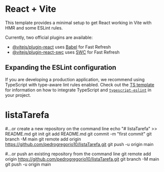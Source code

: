 # React + Vite

This template provides a minimal setup to get React working in Vite with HMR and some ESLint rules.

Currently, two official plugins are available:

- [@vitejs/plugin-react](https://github.com/vitejs/vite-plugin-react/blob/main/packages/plugin-react) uses [Babel](https://babeljs.io/) for Fast Refresh
- [@vitejs/plugin-react-swc](https://github.com/vitejs/vite-plugin-react/blob/main/packages/plugin-react-swc) uses [SWC](https://swc.rs/) for Fast Refresh

## Expanding the ESLint configuration

If you are developing a production application, we recommend using TypeScript with type-aware lint rules enabled. Check out the [TS template](https://github.com/vitejs/vite/tree/main/packages/create-vite/template-react-ts) for information on how to integrate TypeScript and [`typescript-eslint`](https://typescript-eslint.io) in your project.


# listaTarefa
#…or create a new repository on the command line
echo "# listaTarefa" >> README.md
git init
git add README.md
git commit -m "first commit"
git branch -M main
git remote add origin https://github.com/pedrogregorio10/listaTarefa.git
git push -u origin main

#…or push an existing repository from the command line
git remote add origin https://github.com/pedrogregorio10/listaTarefa.git
git branch -M main
git push -u origin main